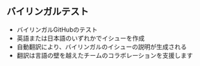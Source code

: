 ## バイリンガルテスト
- バイリンガルGitHubのテスト
- 英語または日本語のいずれかでイシューを作成
- 自動翻訳により、バイリンガルのイシューの説明が生成される
- 翻訳は言語の壁を越えたチームのコラボレーションを支援します